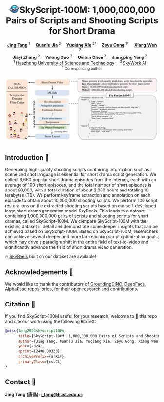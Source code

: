 <h1 align="center"><img src="logo.png" width="7%">SkyScript-100M: 1,000,000,000 Pairs of Scripts and Shooting Scripts for Short Drama</h1>

<div align='center'>
    <a href='https://github.com/vaew' target='_blank'><strong>Jing Tang</strong></a><sup> 1</sup>&emsp;
  	<a href='https://www.icst.pku.edu.cn/netvideo/people/ss/240830.htm' target='_blank'><strong>Quanlu Jia</strong></a><sup> 2</sup>&emsp;
    <a href='https://github.com/IndexFziQ' target='_blank'><strong>Yuqiang Xie</strong></a><sup> 2†</sup>&emsp;
    <a href='https://scholar.google.com/citations?user=tp2cs2IAAAAJ&hl=zh-CN' target='_blank'><strong>Zeyu Gong</strong></a><sup> 1†</sup>&emsp;
    <a href='https://scholar.google.com.tw/citations?user=RvAuMk0AAAAJ&hl=zh-CN' target='_blank'><strong>Xiang Wen</strong></a><sup> 2</sup>&emsp;
</div>

<div align='center'>
    <strong>Jiayi Zhang</strong><sup> 2</sup>&emsp;
    <strong>Yalong Guo</strong><sup> 2</sup>&emsp;
    <strong>Guibin Chen</strong><sup> 2</sup>&emsp;
  	<strong> Jiangping Yang</strong><sup> 2</sup>&emsp;
</div>

<div align='center'>
    <sup>1 </sup><a href='https://english.hust.edu.cn/' target='_blank'>Huazhong University of Science and Technology</a>&emsp; 
    <sup>2 </sup><a href='https://github.com/SkyworkAI' target='_blank'>SkyWork AI</a>&emsp; 
</div>
<div align='center'>
    <small><sup>†</sup> Corresponding author</small>
</div>

<p align="center">
  <img src="skyscript.png" alt="showcase">
</p>

## Introduction 📖

Generating high-quality shooting scripts containing information such as scene and shot language is essential for short drama script generation. We collect 6,660 popular short drama episodes from the Internet, each with an average of 100 short episodes, and the total number of short episodes is about 80,000, with a total duration of about 2,000 hours and totaling 10 terabytes (TB). We perform keyframe extraction and annotation on each episode to obtain about 10,000,000 shooting scripts. We perform 100 script restorations on the extracted shooting scripts based on our self-developed large short drama generation model SkyReels. This leads to a dataset containing 1,000,000,000 pairs of scripts and shooting scripts for short dramas, called SkyScript-100M. We compare SkyScript-100M with the existing dataset in detail and demonstrate some deeper insights that can be achieved based on SkyScript-100M. Based on SkyScript-100M, researchers can achieve several deeper and more far-reaching script optimization goals, which may drive a paradigm shift in the entire field of text-to-video and significantly advance the field of short drama video generation.

🔥 [SkyReels](https://skyreels.ai/) built on our dataset are available!

## Acknowledgements 💐

We would like to thank the contributors of [GroundingDINO](https://github.com/IDEA-Research/GroundingDINO), [DeepFace](https://github.com/serengil/deepface), [AlphaPose](https://github.com/MVIG-SJTU/AlphaPose) repositories, for their open research and contributions.

## Citation 💖

If you find SkyScript-100M useful for your research, welcome to 🌟 this repo and cite our work using the following BibTeX:

```bibtex
@misc{tang2024skyscript100m,
      title={SkyScript-100M: 1,000,000,000 Pairs of Scripts and Shooting Scripts for Short Drama}, 
      author={Jing Tang, Quanlu Jia, Yuqiang Xie, Zeyu Gong, Xiang Wen, Jiayi Zhang, Yalong Guo, Guibin Chen, Jiangping Yang},
      year={2024},
      eprint={2408.09333},
      archivePrefix={arXiv},
      primaryClass={cs.CL}
}
```

## Contact 📧

**Jing Tang (唐晶): j_tang@hust.edu.cn**
